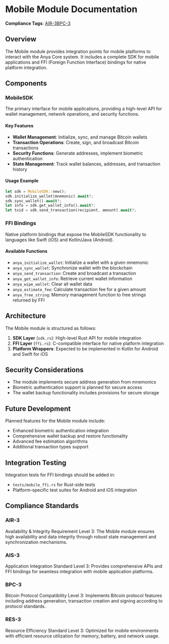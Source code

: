 # Mobile Module Documentation

**Compliance Tags**: [AIR-3][AIS-3][BPC-3][RES-3]

[AIS-3]: #ais-3 "Application Integration Standard Level 3"
[RES-3]: #res-3 "Resource Efficiency Standard Level 3"

## Overview

The Mobile module provides integration points for mobile platforms to interact with the Anya Core system. It includes a complete SDK for mobile applications and FFI (Foreign Function Interface) bindings for native platform integration.

## Components

### MobileSDK

The primary interface for mobile applications, providing a high-level API for wallet management, network operations, and security functions.

#### Key Features

- **Wallet Management**: Initialize, sync, and manage Bitcoin wallets
- **Transaction Operations**: Create, sign, and broadcast Bitcoin transactions
- **Security Functions**: Generate addresses, implement biometric authentication
- **State Management**: Track wallet balances, addresses, and transaction history

#### Usage Example

```rust
let sdk = MobileSDK::new();
sdk.initialize_wallet(mnemonic).await?;
sdk.sync_wallet().await?;
let info = sdk.get_wallet_info().await?;
let txid = sdk.send_transaction(recipient, amount).await?;
```

### FFI Bindings

Native platform bindings that expose the MobileSDK functionality to languages like Swift (iOS) and Kotlin/Java (Android).

#### Available Functions

- `anya_initialize_wallet`: Initialize a wallet with a given mnemonic
- `anya_sync_wallet`: Synchronize wallet with the blockchain
- `anya_send_transaction`: Create and broadcast a transaction
- `anya_get_wallet_info`: Retrieve current wallet information
- `anya_wipe_wallet`: Clear all wallet data
- `anya_estimate_fee`: Calculate transaction fee for a given amount
- `anya_free_string`: Memory management function to free strings returned by FFI

## Architecture

The Mobile module is structured as follows:

1. **SDK Layer** (`sdk.rs`): High-level Rust API for mobile integration
2. **FFI Layer** (`ffi.rs`): C-compatible interface for native platform integration
3. **Platform Wrappers**: Expected to be implemented in Kotlin for Android and Swift for iOS

## Security Considerations

- The module implements secure address generation from mnemonics
- Biometric authentication support is planned for secure access
- The wallet backup functionality includes provisions for secure storage

## Future Development

Planned features for the Mobile module include:

- Enhanced biometric authentication integration
- Comprehensive wallet backup and restore functionality
- Advanced fee estimation algorithms
- Additional transaction types support

## Integration Testing

Integration tests for FFI bindings should be added in:

- `tests/mobile_ffi.rs` for Rust-side tests
- Platform-specific test suites for Android and iOS integration

## Compliance Standards

### AIR-3

Availability & Integrity Requirement Level 3: The Mobile module ensures high availability and data integrity through robust state management and synchronization mechanisms.

### AIS-3

Application Integration Standard Level 3: Provides comprehensive APIs and FFI bindings for seamless integration with mobile application platforms.

### BPC-3

Bitcoin Protocol Compatibility Level 3: Implements Bitcoin protocol features including address generation, transaction creation and signing according to protocol standards.

### RES-3

Resource Efficiency Standard Level 3: Optimized for mobile environments with efficient resource utilization for memory, battery, and network usage.
